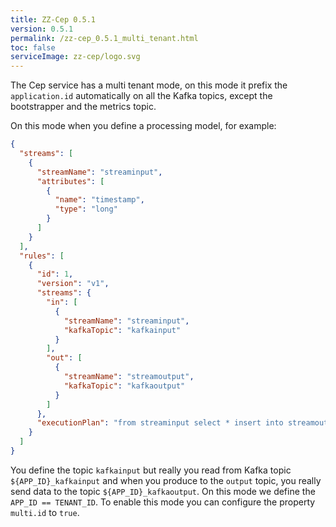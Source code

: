 ```yaml
---
title: ZZ-Cep 0.5.1
version: 0.5.1
permalink: /zz-cep_0.5.1_multi_tenant.html
toc: false
serviceImage: zz-cep/logo.svg
---
```


The Cep service has a multi tenant mode, on this mode it prefix the `application.id` automatically on all the Kafka topics, except the bootstrapper and the metrics topic.

On this mode when you define a processing model, for example:

```json
{
  "streams": [
    {
      "streamName": "streaminput",
      "attributes": [
        {
          "name": "timestamp",
          "type": "long"
        }
      ]
    }
  ],
  "rules": [
    {
      "id": 1,
      "version": "v1",
      "streams": {
        "in": [
          {
            "streamName": "streaminput",
            "kafkaTopic": "kafkainput"
          }
        ],
        "out": [
          {
            "streamName": "streamoutput",
            "kafkaTopic": "kafkaoutput"
          }
        ]
      },
      "executionPlan": "from streaminput select * insert into streamoutput"
    }
  ]
}
```

You define the topic `kafkainput` but really you read from Kafka topic `${APP_ID}_kafkainput` and when you produce to the `output` topic, you really send data to the topic `${APP_ID}_kafkaoutput`. On this mode we define the `APP_ID == TENANT_ID`. To enable this mode you can configure the property `multi.id` to `true`.